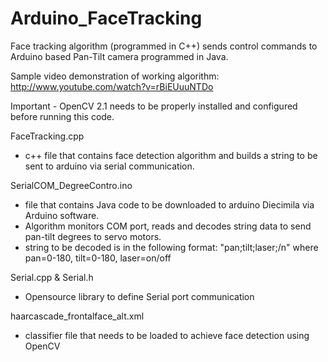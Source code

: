 Arduino_FaceTracking
====================

Face tracking algorithm (programmed in C++) sends control commands to Arduino based Pan-Tilt camera programmed in Java.

Sample video demonstration of working algorithm: http://www.youtube.com/watch?v=rBiEUuuNTDo

Important - OpenCV 2.1 needs to be properly installed and configured before running this code.


FaceTracking.cpp 
- c++ file that contains face detection algorithm and builds a string to be sent to arduino via serial communication.

SerialCOM_DegreeContro.ino 
-  file that contains Java code to be downloaded to arduino Diecimila via Arduino software. 
-  Algorithm monitors COM port, reads and decodes string data to send pan-tilt degrees to servo motors.
-  string to be decoded is in the following format:  "pan;tilt;laser;/n"  where pan=0-180, tilt=0-180, laser=on/off

Serial.cpp & Serial.h
- Opensource library to define Serial port communication

haarcascade_frontalface_alt.xml
-  classifier file that needs to be loaded to achieve face detection using OpenCV
